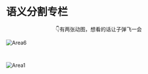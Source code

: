 # 语义分割专栏

<center>👇有两张动图，想看的话让子弹飞一会</center>

![Area6](https://cdn.jsdelivr.net/gh/prannt99/blog/img/Area6.gif)

<br>

![Area1](https://cdn.jsdelivr.net/gh/prannt99/blog/img/Area1.gif)

